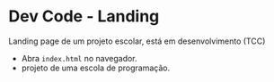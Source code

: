 
# Dev Code - Landing

Landing page de um projeto escolar, está em desenvolvimento (TCC)
- Abra `index.html` no navegador.
- projeto de uma escola de programação.
